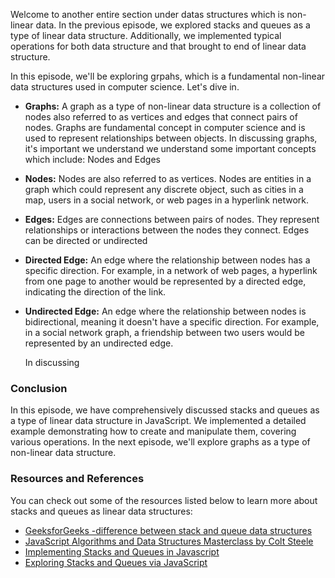 Welcome to another entire section under datas structures which is non-linear data. In the previous episode, we explored stacks and queues as a type of linear data structure. Additionally, we implemented typical operations for both data structure and that brought to end of linear data structure.

In this episode, we'll be exploring grpahs, which is a fundamental non-linear data structures used in computer science. Let's dive in.

- **Graphs:** A graph as a type of non-linear data structure is a collection of nodes also referred to as vertices and edges that connect pairs of nodes. Graphs are fundamental concept in computer science and is used to represent relationships between objects. In discussing graphs, it's important we understand we understand some important concepts which include: Nodes and Edges

- **Nodes:** Nodes are also referred to as vertices. Nodes are entities in a graph which could represent any discrete object, such as cities in a map, users in a social network, or web pages in a hyperlink network.

- **Edges:** Edges are connections between pairs of nodes. They represent relationships or interactions between the nodes they connect. Edges can be directed or undirected

- **Directed Edge:** An edge where the relationship between nodes has a specific direction. For example, in a network of web pages, a hyperlink from one page to another would be represented by a directed edge, indicating the direction of the link.

- **Undirected Edge:** An edge where the relationship between nodes is bidirectional, meaning it doesn't have a specific direction. For example, in a social network graph, a friendship between two users would be represented by an undirected edge.

  In discussing 
### Conclusion

In this episode, we have comprehensively discussed stacks and queues as a type of linear data structure in JavaScript. We implemented a detailed example demonstrating how to create and manipulate them, covering various operations. In the next episode, we'll explore graphs as a type of non-linear data structure.

### Resources and References

You can check out some of the resources listed below to learn more about stacks and queues as linear data structures:

- [GeeksforGeeks -difference between stack and queue data structures](https://www.geeksforgeeks.org/difference-between-stack-and-queue-data-structures/)
- [JavaScript Algorithms and Data Structures Masterclass by Colt Steele](https://www.udemy.com/course/js-algorithms-and-data-structures-masterclass/)
- [Implementing Stacks and Queues in Javascript](https://medium.com/@drewisatlas/implementing-stacks-and-queues-in-javascript-b3714dee112f)
- [Exploring Stacks and Queues via JavaScript](https://www.digitalocean.com/community/tutorials/js-stacks-queues)
